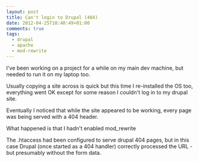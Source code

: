 ```yaml
---
layout: post
title: Can't login to Drupal (404)
date: 2012-04-25T10:40:49+01:00
comments: true
tags:
  - drupal
  - apache
  - mod-rewrite
---
```


I've been working on a project for a while on my main dev machine, but needed to run it on my laptop too.

Usually copying a site across is quick but this time I re-installed the OS too, everything went OK except for some reason I couldn't log in to my drupal site.

Eventually I noticed that while the site appeared to be working, every page was being served with a 404 header.

What happened is that I hadn't enabled mod_rewrite

The .htaccess had been configured to serve drupal 404 pages, but in this case Drupal (once started as a 404 handler) correctly processed the URL - but presumably without the form data.

